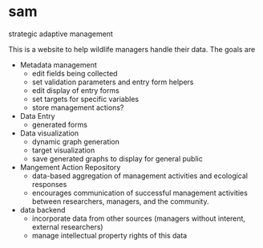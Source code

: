 # sam

strategic adaptive management

This is a website to help wildlife managers handle their data. The goals are
* Metadata management
  * edit fields being collected
  * set validation parameters and entry form helpers
  * edit display of entry forms
  * set targets for specific variables
  * store management actions?
* Data Entry
  * generated forms
* Data visualization
  * dynamic graph generation
  * target visualization
  * save generated graphs to display for general public
* Mangement Action Repository
  * data-based aggregation of management activities and ecological responses
  * encourages communication of successful management activities between researchers, managers, and the community.
* data backend
  * incorporate data from other sources (managers without interent, external researchers)
  * manage intellectual property rights of this data

